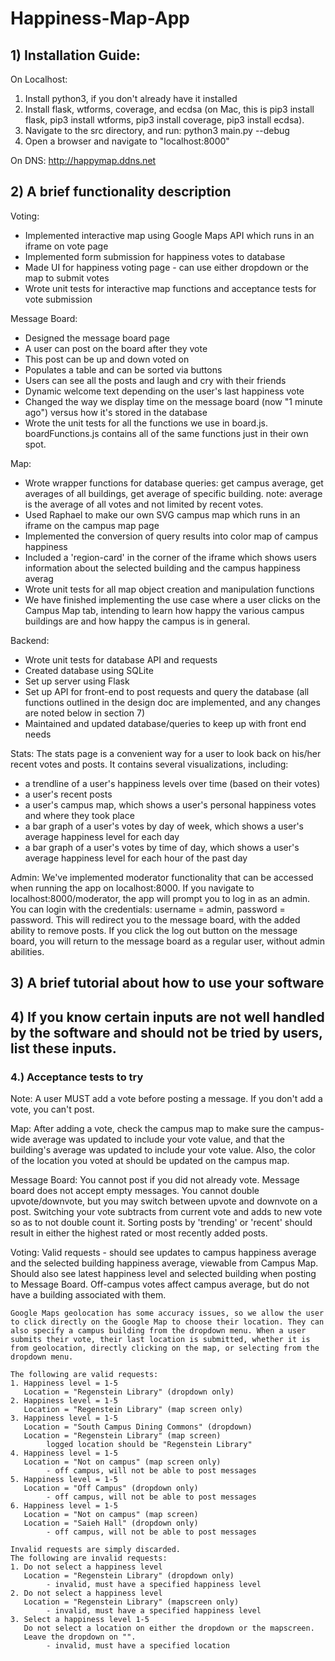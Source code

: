 # Happiness-Map-App

## 1) Installation Guide:
On Localhost:
1. Install python3, if you don't already have it installed
2. Install flask, wtforms, coverage, and ecdsa (on Mac, this is pip3 install flask, pip3 install wtforms, pip3 install coverage, pip3 install ecdsa).
3. Navigate to the src directory, and run: python3 main.py --debug
4. Open a browser and navigate to "localhost:8000"

On DNS:
http://happymap.ddns.net

## 2) A brief functionality description
Voting:
- Implemented interactive map using Google Maps API which runs in an iframe on vote page
- Implemented form submission for happiness votes to database
- Made UI for happiness voting page - can use either dropdown or the map to submit votes
- Wrote unit tests for interactive map functions and acceptance tests for vote submission

Message Board:
- Designed the message board page
- A user can post on the board after they vote 
- This post can be up and down voted on
- Populates a table and can be sorted via buttons
- Users can see all the posts and laugh and cry with their friends
- Dynamic welcome text depending on the user's last happiness vote
- Changed the way we display time on the message board (now "1 minute ago") versus how it's stored in the database
- Wrote the unit tests for all the functions we use in board.js. boardFunctions.js contains all of the same functions just in their own spot.

Map:
- Wrote wrapper functions for database queries: get campus average, get averages of all buildings, get average of specific building. note: average is the average of all votes and not limited by recent votes.
- Used Raphael to make our own SVG campus map which runs in an iframe on the campus map page
- Implemented the conversion of query results into color map of campus happiness
- Included a 'region-card' in the corner of the iframe which shows users information about the selected building and the campus happiness averag
- Wrote unit tests for all map object creation and manipulation functions
- We have finished implementing the use case where a user clicks on the Campus Map tab, intending to learn how happy the various campus buildings are and how happy the campus is in general.

Backend:
- Wrote unit tests for database API and requests
- Created database using SQLite
- Set up server using Flask
- Set up API for front-end to post requests and query the database (all functions outlined in the design doc are implemented, and any changes are noted below in section 7)
- Maintained and updated database/queries to keep up with front end needs

Stats:
The stats page is a convenient way for a user to look back on his/her recent votes and posts. It contains several visualizations, including:
- a trendline of a user's happiness levels over time (based on their votes) 
- a user's recent posts
- a user's campus map, which shows a user's personal happiness votes and where they took place
- a bar graph of a user's votes by day of week, which shows a user's average happiness level for each day
- a bar graph of a user's votes by time of day, which shows a user's average happiness level for each hour of the past day

Admin:
We've implemented moderator functionality that can be accessed when running the app on localhost:8000. If you navigate to localhost:8000/moderator, the app will prompt you to log in as an admin. You can login with the credentials: username = admin, password = password. This will redirect you to the message board, with the added ability to remove posts. If you click the log out button on the message board, you will return to the message board as a regular user, without admin abilities. 


## 3) A brief tutorial about how to use your software
## 4) If you know certain inputs are not well handled by the software and should not be tried by users, list these inputs.


### 4.) Acceptance tests to try
Note: A user MUST add a vote before posting a message. If you don't add a vote, you can't post.

Map:
After adding a vote, check the campus map to make sure the campus-wide average was updated to include your vote value, and that the building's average was updated to include your vote value. Also, the color of the location you voted at should be updated on the campus map.

Message Board:
You cannot post if you did not already vote.
Message board does not accept empty messages.
You cannot double upvote/downvote, but you may switch between upvote and downvote on a post. 
Switching your vote subtracts from current vote and adds to new vote so as to not double count it.
Sorting posts by 'trending' or 'recent' should result in either the highest rated or most recently added posts.

Voting:
	Valid requests - should see updates to campus happiness average and the selected building happiness average, viewable from Campus Map. Should also see latest happiness level and selected building when posting to Message Board. Off-campus votes affect campus average, but do not have a building associated with them. 

	Google Maps geolocation has some accuracy issues, so we allow the user to click directly on the Google Map to choose their location. They can also specify a campus building from the dropdown menu. When a user submits their vote, their last location is submitted, whether it is from geolocation, directly clicking on the map, or selecting from the dropdown menu.

	The following are valid requests:
	1. Happiness level = 1-5
	   Location = "Regenstein Library" (dropdown only)
	2. Happiness level = 1-5 
	   Location = "Regenstein Library" (map screen only)
	3. Happiness level = 1-5
	   Location = "South Campus Dining Commons" (dropdown)
	   Location = "Regenstein Library" (map screen)
	   		logged location should be "Regenstein Library"
	4. Happiness level = 1-5
	   Location = "Not on campus" (map screen only)
	   		- off campus, will not be able to post messages
	5. Happiness level = 1-5
	   Location = "Off Campus" (dropdown only)
	   		- off campus, will not be able to post messages
	6. Happiness level = 1-5
	   Location = "Not on campus" (map screen)
	   Location = "Saieh Hall" (dropdown only)
	   		- off campus, will not be able to post messages

	Invalid requests are simply discarded.
	The following are invalid requests:
	1. Do not select a happiness level
	   Location = "Regenstein Library" (dropdown only)
	   		- invalid, must have a specified happiness level
	2. Do not select a happiness level
	   Location = "Regenstein Library" (mapscreen only)
	   		- invalid, must have a specified happiness level
	3. Select a happiness level 1-5
	   Do not select a location on either the dropdown or the mapscreen.
	   Leave the dropdown on "".
	   		- invalid, must have a specified location
